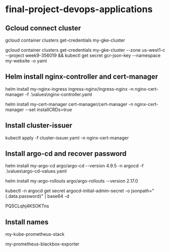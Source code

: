 # final-project-devops-applications

## Gcloud connect cluster

gcloud container clusters get-credentials my-gke-cluster

gcloud container clusters get-credentials my-gke-cluster --zone us-west1-c --project week9-356019  && kubectl get secret gcr-json-key --namespace my-website -o yaml

## Helm install nginx-controller and cert-manager

helm install my-nginx-ingress ingress-nginx/ingress-nginx -n nginx-cert-manager -f .\values\nginx-controller.yaml

 helm install my-cert-manager cert-manager/cert-manager -n nginx-cert-manager --set installCRDs=true

## Install cluster-issuer

kubectl apply -f cluster-issuer.yaml -n nginx-cert-manager

## Install argo-cd and recover password

helm install my-argo-cd argo/argo-cd --version 4.9.5 -n argocd -f .\values\argo-cd-values.yaml

helm install my-argo-rollouts argo/argo-rollouts --version 2.17.0

kubectl -n argocd get secret argocd-initial-admin-secret -o jsonpath="{.data.password}" | base64 -d

PQ5CLqhj4KSOKTns

## Install names

my-kube-prometheus-stack

my-prometheus-blackbox-exporter
